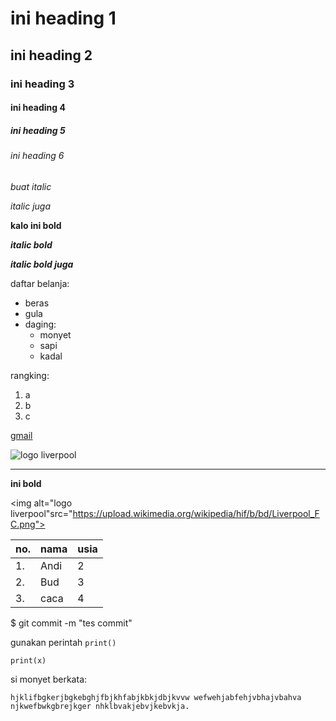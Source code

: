 # ini heading 1
##  ini heading 2
### ini heading 3
#### ini heading 4
##### ini heading 5
###### ini heading 6


*buat italic*

_italic juga_

**kalo ini bold**

__*italic bold*__

_**italic bold juga**_

daftar belanja:
- beras
- gula
- daging:
    - monyet
    - sapi
    - kadal

rangking:
1. a
2. b
5. c

[gmail](aridwanrifani@gmail.com)

![logo liverpool](https://upload.wikimedia.org/wikipedia/hif/b/bd/Liverpool_FC.png)

<hr>

<b>ini bold</b>

<img alt="logo liverpool"src="https://upload.wikimedia.org/wikipedia/hif/b/bd/Liverpool_FC.png">



no.|nama|usia
-|-|-
1.|Andi|2
2.|Bud|3
3.|caca|4

$ git commit -m "tes commit"

gunakan perintah `print()`
```
print(x)
```

si monyet berkata:
```
hjklifbgkerjbgkebghjfbjkhfabjkbkjdbjkvvw wefwehjabfehjvbhajvbahva njkwefbwkgbrejkger nhklbvakjebvjkebvkja.
```

